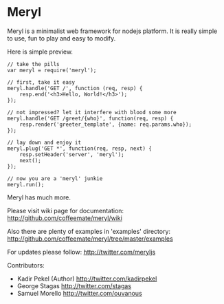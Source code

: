 Meryl
=====

Meryl is a minimalist web framework for nodejs platform.
It is really simple to use, fun to play and easy to modify.

Here is simple preview.

	// take the pills
	var meryl = require('meryl');
	
	// first, take it easy
	meryl.handle('GET /', function (req, resp) {
		resp.end('<h3>Hello, World!</h3>');
	});
	
	// not impressed? let it interfere with blood some more
	meryl.handle('GET /greet/{who}', function(req, resp) {
		resp.render('greeter_template', {name: req.params.who});
	});
	
	// lay down and enjoy it
	meryl.plug('GET *', function(req, resp, next) {
		resp.setHeader('server', 'meryl');
		next();
	});
  
	// now you are a 'meryl' junkie
	meryl.run();


Meryl has much more.

Please visit wiki page for documentation:
  <http://github.com/coffeemate/meryl/wiki>

Also there are plenty of examples in 'examples' directory:
  <http://github.com/coffeemate/meryl/tree/master/examples>

For updates please follow:
  <http://twitter.com/meryljs>

Contributors:

 * Kadir Pekel (Author) <http://twitter.com/kadirpekel>
 * George Stagas <http://twitter.com/stagas>
 * Samuel Morello <http://twitter.com/ouvanous>
